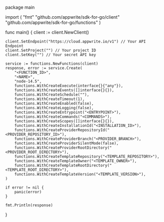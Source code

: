 package main

import (
    "fmt"
    "github.com/appwrite/sdk-for-go/client"
    "github.com/appwrite/sdk-for-go/functions"
)

func main() {
    client := client.NewClient()

    client.SetEndpoint("https://cloud.appwrite.io/v1") // Your API Endpoint
    client.SetProject("") // Your project ID
    client.SetKey("") // Your secret API key

    service := functions.NewFunctions(client)
    response, error := service.Create(
        "<FUNCTION_ID>",
        "<NAME>",
        "node-14.5",
        functions.WithCreateExecute(interface{}{"any"}),
        functions.WithCreateEvents([]interface{}{}),
        functions.WithCreateSchedule(""),
        functions.WithCreateTimeout(1),
        functions.WithCreateEnabled(false),
        functions.WithCreateLogging(false),
        functions.WithCreateEntrypoint("<ENTRYPOINT>"),
        functions.WithCreateCommands("<COMMANDS>"),
        functions.WithCreateScopes([]interface{}{}),
        functions.WithCreateInstallationId("<INSTALLATION_ID>"),
        functions.WithCreateProviderRepositoryId("<PROVIDER_REPOSITORY_ID>"),
        functions.WithCreateProviderBranch("<PROVIDER_BRANCH>"),
        functions.WithCreateProviderSilentMode(false),
        functions.WithCreateProviderRootDirectory("<PROVIDER_ROOT_DIRECTORY>"),
        functions.WithCreateTemplateRepository("<TEMPLATE_REPOSITORY>"),
        functions.WithCreateTemplateOwner("<TEMPLATE_OWNER>"),
        functions.WithCreateTemplateRootDirectory("<TEMPLATE_ROOT_DIRECTORY>"),
        functions.WithCreateTemplateVersion("<TEMPLATE_VERSION>"),
    )

    if error != nil {
        panic(error)
    }

    fmt.Println(response)
}
